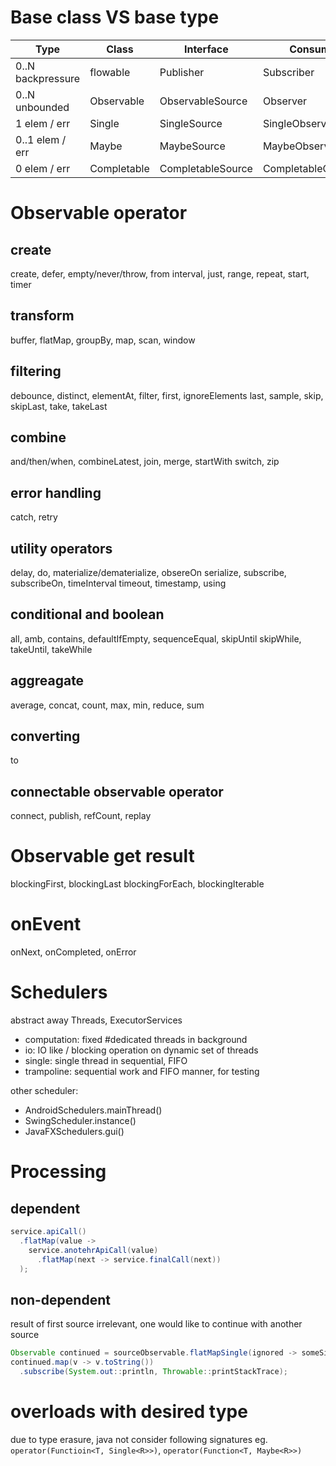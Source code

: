 # Base class VS base type
| Type              | Class       | Interface         | Consumer            |
| ----------------- | ----------- | ----------------- | ------------------- |
| 0..N backpressure | flowable    | Publisher         | Subscriber          |
| 0..N unbounded    | Observable  | ObservableSource  | Observer            |
| 1 elem / err      | Single      | SingleSource      | SingleObserver      |
| 0..1 elem / err   | Maybe       | MaybeSource       | MaybeObserver       |
| 0 elem / err      | Completable | CompletableSource | CompletableObserver |


# Observable operator
## create
create, defer, empty/never/throw, from
interval, just, range, repeat, start, timer

## transform
buffer, flatMap, groupBy, map, scan, window

## filtering 
debounce, distinct, elementAt, filter, first, ignoreElements
last, sample, skip, skipLast, take, takeLast

## combine
and/then/when, combineLatest, join, merge, startWith
switch, zip

## error handling
catch, retry

## utility operators
delay, do, materialize/dematerialize, obsereOn
serialize, subscribe, subscribeOn, timeInterval
timeout, timestamp, using

## conditional and boolean
all, amb, contains, defaultIfEmpty, sequenceEqual, skipUntil
skipWhile, takeUntil, takeWhile

## aggreagate
average, concat, count, max, min, reduce, sum

## converting
to

## connectable observable operator
connect, publish, refCount, replay

# Observable get result
blockingFirst, blockingLast
blockingForEach, blockingIterable


# onEvent
onNext, onCompleted, onError


# Schedulers
abstract away Threads, ExecutorServices
- computation: fixed #dedicated threads in background
- io: IO like / blocking operation on dynamic set of threads
- single: single thread in sequential, FIFO
- trampoline: sequential work and FIFO manner, for testing

other scheduler:
- AndroidSchedulers.mainThread()
- SwingScheduler.instance()
- JavaFXSchedulers.gui()


# Processing
## dependent
```java
service.apiCall()
  .flatMap(value -> 
    service.anotehrApiCall(value)
      .flatMap(next -> service.finalCall(next))
  );
```

## non-dependent
result of first source irrelevant, one would like to continue with another source
```java
Observable continued = sourceObservable.flatMapSingle(ignored -> someSingleSource)
continued.map(v -> v.toString())
  .subscribe(System.out::println, Throwable::printStackTrace);
```

# overloads with desired type
due to type erasure, java not consider following signatures
eg. `operator(Functioin<T, Single<R>>)`, `operator(Function<T, Maybe<R>>)`




















